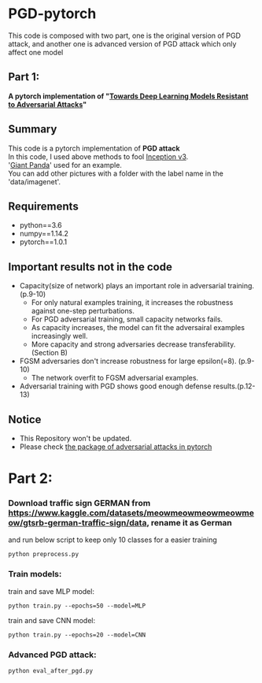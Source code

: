 # PGD-pytorch
This code is composed with two part, one is the original version of PGD attack, and another one is advanced version of PGD attack which only affect one model

## Part 1:

**A pytorch implementation of "[Towards Deep Learning Models Resistant to Adversarial Attacks](https://arxiv.org/abs/1706.06083)"**

## Summary
This code is a pytorch implementation of **PGD attack**   
In this code, I used above methods to fool [Inception v3](https://arxiv.org/abs/1512.00567).   
'[Giant Panda](http://www.image-net.org/)' used for an example.   
You can add other pictures with a folder with the label name in the 'data/imagenet'.    

## Requirements
* python==3.6   
* numpy==1.14.2   
* pytorch==1.0.1   

## Important results not in the code
- Capacity(size of network) plays an important role in adversarial training. (p.9-10)
	- For only natural examples training, it increases the robustness against one-step perturbations.
	- For PGD adversarial training, small capacity networks fails.
	- As capacity increases, the model can fit the adversairal examples increasingly well.
	- More capacity and strong adversaries decrease transferability. (Section B)
- FGSM adversaries don't increase robustness for large epsilon(=8). (p.9-10)
	- The network overfit to FGSM adversarial examples.
- Adversarial training with PGD shows good enough defense results.(p.12-13)

## Notice
- This Repository won't be updated.
- Please check [the package of adversarial attacks in pytorch](https://github.com/Harry24k/adversairal-attacks-pytorch)



# Part 2:
### Download traffic sign GERMAN from https://www.kaggle.com/datasets/meowmeowmeowmeowmeow/gtsrb-german-traffic-sign/data, rename it as German

and run below script to keep only 10 classes for a easier training
```
python preprocess.py
```
### Train models:
train and save MLP model:
```
python train.py --epochs=50 --model=MLP
```

train and save CNN model:
```
python train.py --epochs=20 --model=CNN
```

### Advanced PGD attack:
```
python eval_after_pgd.py
```


